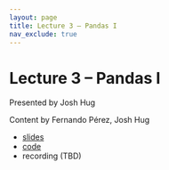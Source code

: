 ```yaml
---
layout: page
title: Lecture 3 – Pandas I
nav_exclude: true
---
```


# Lecture 3 – Pandas I

Presented by Josh Hug

Content by Fernando Pérez, Josh Hug

- [slides](https://docs.google.com/presentation/d/1pvgbzNQl-ktWPZSVeXICCMKTE0JvuKyx7HcA04B0uB0/edit?usp=sharing)
- [code](https://data100.datahub.berkeley.edu/hub/user-redirect/git-pull?repo=https%3A%2F%2Fgithub.com%2FDS-100%2Fsp22&urlpath=lab%2Ftree%2Fsp22%2Flec%2Flec03&branch=main)
- recording (TBD)



<!--A reminder – the right column of the table below contains _Quick Checks_. These are **not** required but suggested to help you check your understanding.

<table>
<colgroup>
<col style="width: 25%" />
<col style="width: 25%" />
<col style="width: 25%" />
</colgroup>
<thead>
<tr class="header">
<th></th>
<th>Video</th>
<th>Quick Check</th>
</tr>
</thead>
<tbody>
<tr>
<td><strong>3.1</strong> <br> Random Variables.</td>
<td><iframe width="300" height="300" height src="https://www.youtube.com/embed/yukhgQWUHB4" frameborder="0" allow="accelerometer; autoplay; encrypted-media; gyroscope; picture-in-picture" allowfullscreen></iframe></td>
<td><a href="https://forms.gle/QtJxqVGaCnHwwUjU8" target="\_blank">3.1</a></td>
</tr>
<tr>
<td><strong>3.2</strong> <br> Distributions.</td>
<td><iframe width="300" height="300" height src="https://www.youtube.com/embed/TcQ_Topz6Ko" frameborder="0" allow="accelerometer; autoplay; encrypted-media; gyroscope; picture-in-picture" allowfullscreen></iframe></td>
<td><a href="https://forms.gle/V2ub1gXQeKoZJViRA" target="\_blank">3.2</a></td>
</tr>
<tr>
<td><strong>3.3</strong> <br> Defining the Bernoulli and binomial distributions. </td>
<td><iframe width="300" height="500" height src="https://www.youtube.com/embed/11b4jvtX1vY" frameborder="0" allow="accelerometer; autoplay; encrypted-media; gyroscope; picture-in-picture" allowfullscreen></iframe></td>
<td><a href="https://forms.gle/kU43cnNkoPdjnBpdA" target="\_blank">3.3</a></td>
</tr>
<tr>
<td><strong>3.4</strong> <br> Equality.</td>
<td><iframe width="300" height="300" height src="https://www.youtube.com/embed/udC-RcO2A5w" frameborder="0" allow="accelerometer; autoplay; encrypted-media; gyroscope; picture-in-picture" allowfullscreen></iframe></td>
<td><a href="https://forms.gle/u8JiMMvBGeaZBN3R6" target="\_blank">3.4</a></td>
</tr>
<tr>
<td><strong>3.5</strong> <br> Expectation.</td>
<td><iframe width="300" height="300" height src="https://www.youtube.com/embed/Z97I9H0z8bo" frameborder="0" allow="accelerometer; autoplay; encrypted-media; gyroscope; picture-in-picture" allowfullscreen></iframe></td>
<td><a href="https://forms.gle/RtbaEQakfSwcamWQA" target="\_blank">3.5</a></td>
</tr>
<tr>
<td><strong>3.6</strong> <br> Summary.</td>
<td><iframe width="300" height="300" height src="https://www.youtube.com/embed/wXOBc6qO3YU" frameborder="0" allow="accelerometer; autoplay; encrypted-media; gyroscope; picture-in-picture" allowfullscreen></iframe></td>
<td>N/A</td>
</tr>
-->